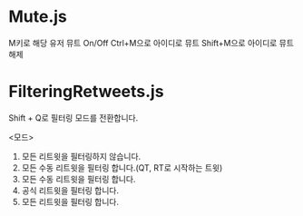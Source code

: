 Mute.js
=============

M키로 해당 유저 뮤트 On/Off
Ctrl+M으로 아이디로 뮤트
Shift+M으로 아이디로 뮤트 해제

FilteringRetweets.js
=============
Shift + Q로 필터링 모드를 전환합니다.

<모드>
1. 모든 리트윗을 필터링하지 않습니다.
2. 모든 수동 리트윗을 필터링 합니다.(QT, RT로 시작하는 트윗)
3. 모든 수동 리트윗을 필터링 합니다.
4. 공식 리트윗을 필터링 합니다.
5. 모든 리트윗을 필터링 합니다.
